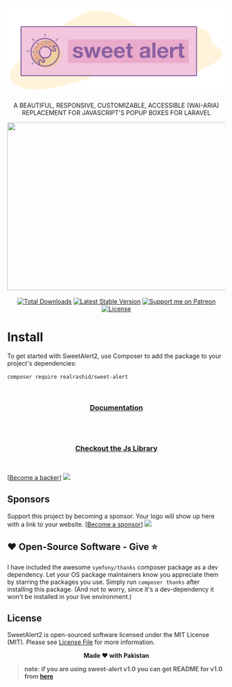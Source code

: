 <p align="center">
  <a href="https://realrashid.github.io/sweet-alert/">
    <img src="docs/imgs/logo/logo.png" alt="SweetAlert2">
  </a>
</p>
<p align="center">
A BEAUTIFUL, RESPONSIVE, CUSTOMIZABLE, ACCESSIBLE (WAI-ARIA) REPLACEMENT FOR JAVASCRIPT'S POPUP BOXES FOR LARAVEL
</p>
<p align="center">
    <img src="https://raw.github.com/sweetalert2/sweetalert2/master/assets/sweetalert2.gif" width="562" height="388">
</p>

<p align="center">
<a href="https://packagist.org/packages/realrashid/sweet-alert" target="_blank"><img src="https://poser.pugx.org/realrashid/sweet-alert/d/total.svg" alt="Total Downloads"></a>
<a href="https://packagist.org/packages/realrashid/sweet-alert" target="_blank"><img src="https://poser.pugx.org/realrashid/sweet-alert/v/stable.svg" alt="Latest Stable Version"></a>
<a href="https://www.patreon.com/realrashid" target="_blank"><img alt="Support me on Patreon" src="http://ionicabizau.github.io/badges/patreon.svg"></a>
<a href="https://packagist.org/packages/realrashid/sweet-alert" target="_blank"><img src="https://poser.pugx.org/realrashid/sweet-alert/license.svg" alt="License"></a>
</p>

# Install

To get started with SweetAlert2, use Composer to add the package to your project's dependencies:

```
composer require realrashid/sweet-alert
```
<br>
<h3 align="center">
    <a href="https://realrashid.github.io/sweet-alert" target="_blank">Documentation</a>
</h3>
<br>

<br>
<h3 align="center">
    <a href="https://github.com/sweetalert2/sweetalert2" target="_blank">Checkout the Js Library</a>
</h3>
<br>

[[Become a backer](https://opencollective.com/sweet-alert#backer)]
<a href="https://opencollective.com/sweet-alert#backers" target="_blank"><img src="https://opencollective.com/sweet-alert/backers.svg?width=890"></a>
## Sponsors
Support this project by becoming a sponsor. Your logo will show up here with a link to your website. [[Become a sponsor](https://opencollective.com/sweet-alert#sponsor)]
<a href="https://opencollective.com/sweet-alert/sponsor/0/website" target="_blank"><img src="https://opencollective.com/sweet-alert/sponsor/0/avatar.svg"></a>

## ❤️ Open-Source Software - Give ⭐️

I have included the awesome `symfony/thanks` composer package as a dev
dependency.
Let your OS package maintainers know you appreciate them by starring
the packages you use.
Simply run `composer thanks` after installing this package.
(And not to worry, since it's a dev-dependency it won't be installed in your
live environment.)

## License

SweetAlert2 is open-sourced software licensed under the MIT License (MIT). Please see [License File](LICENSE.md) for more information.

<p align="center"> <b>Made ❤️ with Pakistan<b> </p>

> note: if you are using sweet-alert v1.0 you can get README for v1.0 from [here](https://github.com/realrashid/sweet-alert/blob/1.0/readme.md)

